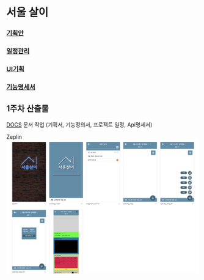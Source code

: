 # 서울 살이

### [기획안](https://drive.google.com/file/d/1ui4lvMc81kCAki4UVtxirsg0szLEbqD2/view?usp=sharing)
### [일정관리](https://docs.google.com/spreadsheets/d/1nQlae8ONeO42Rk9Pr0tZFxilmCsfuNRmOOc4p7cFlYY/edit?usp=sharing)
### [UI기획](https://drive.google.com/file/d/13BLtMr3i-YnhjuDIkYmLRVolUX6OQnIu/view?usp=sharing)
### [기능명세서](https://docs.google.com/spreadsheets/d/1Y4Xpb8lSP5qQ53e1NPewsZMmYud5io1H1SQxxZZOmY4/edit?usp=sharing)



## 1주차 산출물 
[DOCS](https://github.com/boostcampth/boostcamp3_C/tree/dev/docs) 문서 작업 (기획서, 기능정의서, 프로젝트 일정, Api명세서)

Zeplin
![Zeplin](/docs/ui/seoul42_ui.png)
